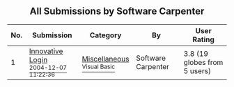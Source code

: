 ﻿<div align="center">

## All Submissions by Software Carpenter

</div>

No.  | Submission | Category | By   | User Rating
---- | ---------- | -------- | ---- | -----------
1 | [Innovative Login<br /><sup>2004-12-07 11:22:36</sup>](https://github.com/Planet-Source-Code/software-carpenter-innovative-login__1-57587) | [Miscellaneous<br /><sup>Visual Basic</sup>](../ByCategory/miscellaneous__1-1.md) | Software Carpenter | 3.8 (19 globes from 5 users)
